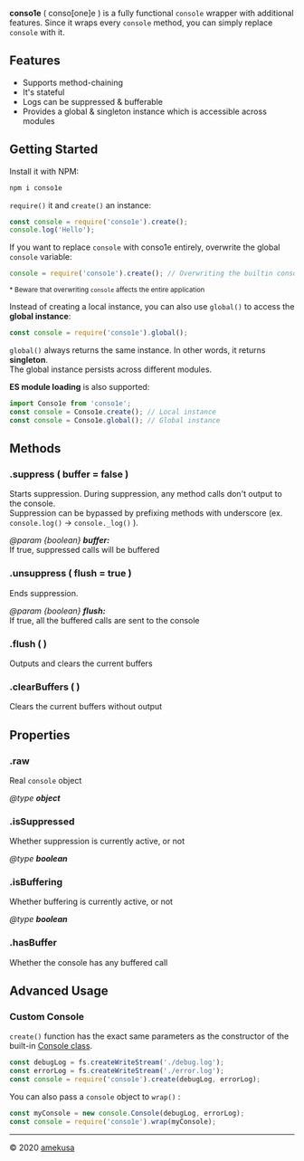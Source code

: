 **conso1e** ( conso[one]e ) is a fully functional `console` wrapper with additional features. Since it wraps every `console` method, you can simply replace `console` with it.

## Features

- Supports method-chaining
- It's stateful
- Logs can be suppressed & bufferable
- Provides a global & singleton instance which is accessible across modules

## Getting Started

Install it with NPM:

```sh
npm i conso1e
```

`require()` it and `create()` an instance:

```js
const console = require('conso1e').create();
console.log('Hello');
```

If you want to replace `console` with conso1e entirely, overwrite the global `console` variable:

```js
console = require('conso1e').create(); // Overwriting the builtin console object
```

<small>* Beware that overwriting `console` affects the entire application</small>

Instead of creating a local instance, you can also use `global()` to access the **global instance**:

```js
const console = require('conso1e').global();
```

`global()` always returns the same instance. In other words, it returns **singleton**.  
The global instance persists across different modules.

**ES module loading** is also supported:

```js
import Conso1e from 'conso1e';
const console = Conso1e.create(); // Local instance
const console = Conso1e.global(); // Global instance
```

## Methods

### .suppress ( buffer = false )

Starts suppression. During suppression, any method calls don't output to the console.  
Suppression can be bypassed by prefixing methods with underscore (ex. `console.log()` → `console._log()` ).

*@param {boolean}* ***buffer:***  
	If true, suppressed calls will be buffered

### .unsuppress ( flush = true )

Ends suppression.

*@param {boolean}* ***flush:***  
	If true, all the buffered calls are sent to the console

### .flush ( )

Outputs and clears the current buffers

### .clearBuffers ( )

Clears the current buffers without output

## Properties

### .raw

Real `console` object

*@type* ***object***

### .isSuppressed

Whether suppression is currently active, or not

*@type* ***boolean***

### .isBuffering

Whether buffering is currently active, or not

*@type* ***boolean***

### .hasBuffer

Whether the console has any buffered call

## Advanced Usage

### Custom Console

`create()` function has the exact same parameters as the constructor of the built-in [Console class](https://nodejs.org/api/console.html#console_class_console).

```js
const debugLog = fs.createWriteStream('./debug.log');
const errorLog = fs.createWriteStream('./error.log');
const console = require('conso1e').create(debugLog, errorLog);
```

You can also pass a `console` object to `wrap()` :

```js
const myConsole = new console.Console(debugLog, errorLog);
const console = require('conso1e').wrap(myConsole);
```



---

&copy; 2020 [amekusa](https://amekusa.com)
